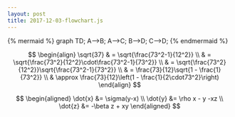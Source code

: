 ```yaml
---
layout: post
title: 2017-12-03-flowchart.js
---
```


{% mermaid %}
graph TD;
    A-->B;
    A-->C;
    B-->D;
    C-->D;
{% endmermaid %}


$$
\begin{align}
\sqrt{37} & = \sqrt{\frac{73^2-1}{12^2}} \\
 & = \sqrt{\frac{73^2}{12^2}\cdot\frac{73^2-1}{73^2}} \\ 
 & = \sqrt{\frac{73^2}{12^2}}\sqrt{\frac{73^2-1}{73^2}} \\
 & = \frac{73}{12}\sqrt{1 - \frac{1}{73^2}} \\ 
 & \approx \frac{73}{12}\left(1 - \frac{1}{2\cdot73^2}\right)
\end{align}
$$

$$
\begin{aligned}
\dot{x} &= \sigma(y-x) \\
\dot{y} &= \rho x - y -xz \\
\dot{z} &= -\beta z + xy
\end{aligned}
$$
